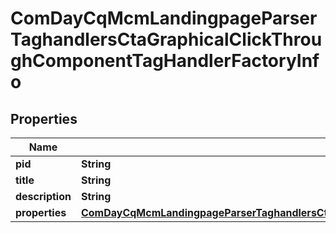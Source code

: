 

# ComDayCqMcmLandingpageParserTaghandlersCtaGraphicalClickThroughComponentTagHandlerFactoryInfo

## Properties

Name | Type | Description | Notes
------------ | ------------- | ------------- | -------------
**pid** | **String** |  |  [optional]
**title** | **String** |  |  [optional]
**description** | **String** |  |  [optional]
**properties** | [**ComDayCqMcmLandingpageParserTaghandlersCtaGraphicalClickThroughComponentTagHandlerFactoryProperties**](ComDayCqMcmLandingpageParserTaghandlersCtaGraphicalClickThroughComponentTagHandlerFactoryProperties.md) |  |  [optional]



